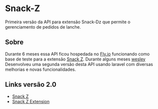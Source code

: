 # Snack-Z
Primeira versão da API para extensão Snack-Dz que permite o gerenciamento de pedidos de lanche.

## Sobre
Durante 6 meses essa API ficou hospedada no [Fly.io](https://fly.io) funcionando como base de teste para a extensão [Snack Z](https://github.com/wesleyvianam/Snackz-extension-mvp).
Durante alguns meses [wesley](https://github.com/wesleyvianam) Desenvolveu uma segunda versão desta API usando laravel com diversas melhorias e novas funcionalidades.

## Links versão 2.0
- [Snack Z](https://github.com/wesleyvianam/snackz)
- [Snack Z Extension](https://github.com/wesleyvianam/Snackz-extension-mvp)

